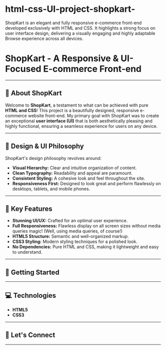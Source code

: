 # html-css-UI-project-shopkart-
ShopKart is an elegant and fully responsive e-commerce front-end developed exclusively with HTML and CSS. It highlights a strong focus on user interface design, delivering a visually engaging and highly adaptable Browse experience across all devices.

# ShopKart - A Responsive & UI-Focused E-commerce Front-end

---

## 🌟 About ShopKart

Welcome to **ShopKart**, a testament to what can be achieved with pure **HTML and CSS**! This project is a beautifully designed, responsive e-commerce website front-end. My primary goal with ShopKart was to create an exceptional **user interface (UI)** that is both aesthetically pleasing and highly functional, ensuring a seamless experience for users on any device.

---

## 🎨 Design & UI Philosophy

ShopKart's design philosophy revolves around:

* **Visual Hierarchy:** Clear and intuitive organization of content.
* **Clean Typography:** Readability and appeal are paramount.
* **Consistent Styling:** A cohesive look and feel throughout the site.
* **Responsiveness First:** Designed to look great and perform flawlessly on desktops, tablets, and mobile phones.

---

## 🔑 Key Features

* **Stunning UI/UX:** Crafted for an optimal user experience.
* **Full Responsiveness:** Flawless display on all screen sizes without media queries magic! (Well, using media queries, of course!)
* **HTML5 Structure:** Semantic and well-organized markup.
* **CSS3 Styling:** Modern styling techniques for a polished look.
* **No Dependencies:** Pure HTML and CSS, making it lightweight and easy to understand.

---



## 🚀 Getting Started


---

## 💻 Technologies

* **HTML5**
* **CSS3**

---

## 👋 Let's Connect


---
